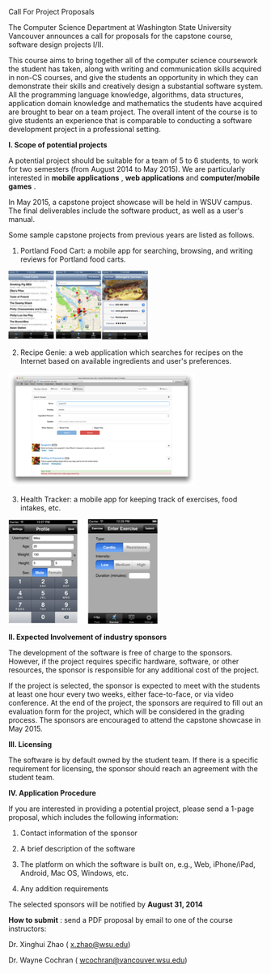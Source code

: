 Call For Project Proposals

The Computer Science Department at Washington State University Vancouver announces a call for proposals for the capstone course, software design projects I/II.

This course aims to bring together all of the computer science coursework the student has taken, along with writing and communication skills acquired in non-CS courses, and give the students an opportunity in which they can demonstrate their skills and creatively design a substantial software system. All the programming language knowledge, algorithms, data structures, application domain knowledge and mathematics the students have acquired are brought to bear on a team project. The overall intent of the course is to give students an experience that is comparable to conducting a software development project in a professional setting.



**I. Scope of potential projects**

A potential project should be suitable for a team of 5 to 6 students, to work for two semesters (from August 2014 to May 2015). We are particularly interested in **mobile applications** , **web applications** and **computer/mobile games** .

In May 2015, a capstone project showcase will be held in WSUV campus. The final deliverables include the software product, as well as a user's manual.

Some sample capstone projects from previous years are listed as follows.

1. Portland Food Cart: a mobile app for searching, browsing, and writing reviews for Portland food carts.

![](foodcart.png)

2. Recipe Genie: a web application which searches for recipes on the Internet based on available ingredients and user's preferences.

![](recipegenie.png)

3. Health Tracker: a mobile app for keeping track of exercises, food intakes, etc.

![](healthtracker.png)

**II. Expected Involvement of industry sponsors**

The development of the software is free of charge to the sponsors. However, if the project requires specific hardware, software, or other resources, the sponsor is responsible for any additional cost of the project.

If the project is selected, the sponsor is expected to meet with the students at least one hour every two weeks, either face-to-face, or via video conference. At the end of the project, the sponsors are required to fill out an evaluation form for the project, which will be considered in the grading process. The sponsors are encouraged to attend the capstone showcase in May 2015.



**III. Licensing**

The software is by default owned by the student team. If there is a specific requirement for licensing, the sponsor should reach an agreement with the student team.



**IV. Application Procedure**

If you are interested in providing a potential project, please send a 1-page proposal, which includes the following information:

1. Contact information of the sponsor

2. A brief description of the software

3. The platform on which the software is built on, e.g., Web, iPhone/iPad, Android, Mac OS, Windows, etc.

4. Any addition requirements

The selected sponsors will be notified by **August 31, 2014**


**How to submit** : send a PDF proposal by email to one of the course instructors:

Dr. Xinghui Zhao ( [x.zhao@wsu.edu](mailto:x.zhao@wsu.edu))

Dr. Wayne Cochran ( [wcochran@vancouver.wsu.edu](mailto:wcochran@vancouver.wsu.edu))